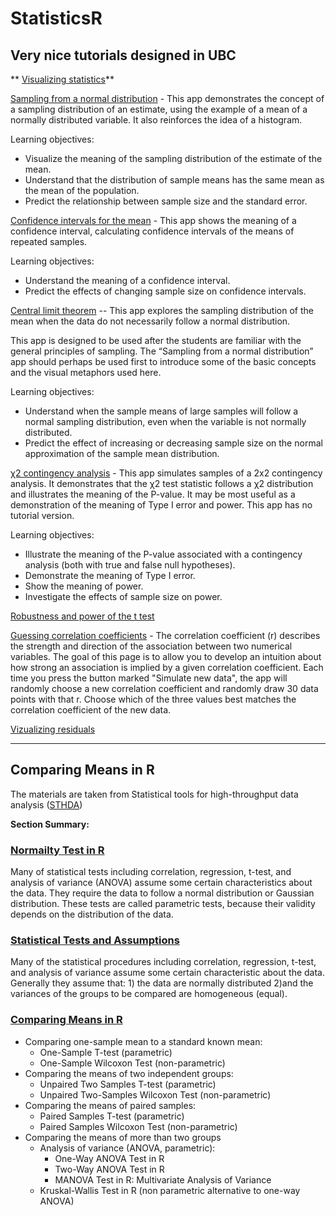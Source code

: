 # StatisticsR

## Very nice tutorials designed in UBC

** [Visualizing statistics](https://www.zoology.ubc.ca/~whitlock/Kingfisher/KFhomepage.htm)**

[Sampling from a normal distribution](https://www.zoology.ubc.ca/~whitlock/Kingfisher/SamplingNormal.htm) - This app demonstrates the concept of a sampling distribution of an estimate, using the example of a mean of a normally distributed variable. It also reinforces the idea of a histogram.

Learning objectives:

- Visualize the meaning of the sampling distribution of the estimate of the mean.
- Understand that the distribution of sample means has the same mean as the mean of the population.
- Predict the relationship between sample size and the standard error.

[Confidence intervals for the mean](https://www.zoology.ubc.ca/~whitlock/Kingfisher/CIMean.htm) - This app shows the meaning of a confidence interval, calculating confidence intervals of the means of repeated samples.

Learning objectives:

- Understand the meaning of a confidence interval.
- Predict the effects of changing sample size on confidence intervals.

[Central limit theorem](https://www.zoology.ubc.ca/~whitlock/Kingfisher/CLT.htm) -- This app explores the sampling distribution of the mean when the data do not necessarily follow a normal distribution.

This app is designed to be used after the students are familiar with the general principles of sampling. The “Sampling from a normal distribution” app should perhaps be used first to introduce some of the basic concepts and the visual metaphors used here.

Learning objectives:

- Understand when the sample means of large samples will follow a normal sampling distribution, even when the variable is not normally distributed.
- Predict the effect of increasing or decreasing sample size on the normal approximation of the sample mean distribution.

[χ2 contingency analysis](https://www.zoology.ubc.ca/~whitlock/Kingfisher/ContingencyAnalysis.htm) - This app simulates samples of a 2x2 contingency analysis. It demonstrates that the χ2 test statistic follows a χ2 distribution and illustrates the meaning of the P-value. It may be most useful as a demonstration of the meaning of Type I error and power. This app has no tutorial version.

Learning objectives:

- Illustrate the meaning of the P-value associated with a contingency analysis (both with true and false null hypotheses).
- Demonstrate the meaning of Type I error.
- Show the meaning of power.
- Investigate the effects of sample size on power.

[Robustness and power of the t test](https://shiney.zoology.ubc.ca/whitlock/RobustnessOfT/)

[Guessing correlation coefficients](https://shiney.zoology.ubc.ca/whitlock/Guessing_correlation/) - The correlation coefficient (r) describes the strength and direction of the association between two numerical variables. The goal of this page is to allow you to develop an intuition about how strong an association is implied by a given correlation coefficient. Each time you press the button marked "Simulate new data", the app will randomly choose a new correlation coefficient and randomly draw 30 data points with that r. Choose which of the three values best matches the correlation coefficient of the new data.

[Vizualizing residuals](https://shiney.zoology.ubc.ca/whitlock/Residuals/)
_________________________________________________________________________________________________________________________

## Comparing Means in R 

The materials are taken from Statistical tools for high-throughput data analysis ([STHDA](http://www.sthda.com/english/))

**Section Summary:**

### [Normailty Test in R](https://github.com/yuliaUU/StatisticsR/blob/main/02-00-NormalityTestR.pdf)
Many of statistical tests including correlation, regression, t-test, and analysis of variance (ANOVA) assume some certain characteristics about the data. They require the data to follow a normal distribution or Gaussian distribution. These tests are called parametric tests, because their validity depends on the distribution of the data.
### [Statistical Tests and Assumptions](https://github.com/yuliaUU/StatisticsR/blob/main/03-00-StatisticalTests-andAssumptions.pdf)
Many of the statistical procedures including correlation, regression, t-test, and analysis of variance assume some certain characteristic about the data. Generally they assume that: 1) the data are normally distributed 2)and the variances of the groups to be compared are homogeneous (equal).
### [Comparing Means in R](https://github.com/yuliaUU/StatisticsR/tree/main/ComparingMeansR)
- Comparing one-sample mean to a standard known mean:
  - One-Sample T-test (parametric)
  - One-Sample Wilcoxon Test (non-parametric)
- Comparing the means of two independent groups:
  - Unpaired Two Samples T-test (parametric)
  - Unpaired Two-Samples Wilcoxon Test (non-parametric)
- Comparing the means of paired samples:
  - Paired Samples T-test (parametric)
  - Paired Samples Wilcoxon Test (non-parametric)
- Comparing the means of more than two groups
  - Analysis of variance (ANOVA, parametric):
    - One-Way ANOVA Test in R
    - Two-Way ANOVA Test in R
    - MANOVA Test in R: Multivariate Analysis of Variance
  - Kruskal-Wallis Test in R (non parametric alternative to one-way ANOVA)

